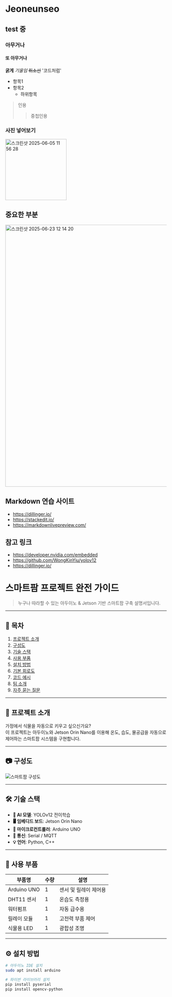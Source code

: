 # Jeoneunseo
## test 중
### 아무거나
#### 또 아무거나
**굵게**
*기울임*
~~취소선~~
'코드처럼'
- 항목1
- 항목2
  - 하위항목
>인용
>>중첩인용
### 사진 넣어보기
<img width="191" alt="스크린샷 2025-06-05 11 56 28" src="https://github.com/user-attachments/assets/6c93576b-fd62-477c-b209-6497207129df" />

## 중요한 부분
<img width="819" alt="스크린샷 2025-06-23 12 14 20" src="https://github.com/user-attachments/assets/1cb8a1f8-8636-4e1f-b23b-5078b30961fa" />

## Markdown 연습 사이트

- https://dillinger.io/
- https://stackedit.io/
- https://markdownlivepreview.com/

## 참고 링크
- https://developer.nvidia.com/embedded
- https://github.com/WongKinYiu/yolov12
- https://dillinger.io/



# 스마트팜 프로젝트 완전 가이드

> 누구나 따라할 수 있는 아두이노 & Jetson 기반 스마트팜 구축 설명서입니다.

---

## 📖 목차
1. [프로젝트 소개](#프로젝트-소개)
2. [구성도](#구성도)
3. [기술 스택](#기술-스택)
4. [사용 부품](#사용-부품)
5. [설치 방법](#설치-방법)
6. [기본 회로도](#기본-회로도)
7. [코드 예시](#코드-예시)
8. [팀 소개](#팀-소개)
9. [자주 묻는 질문](#자주-묻는-질문)

---

## 📌 프로젝트 소개

가정에서 식물을 자동으로 키우고 싶으신가요?  
이 프로젝트는 아두이노와 Jetson Orin Nano를 이용해 온도, 습도, 물공급을 자동으로 제어하는 스마트팜 시스템을 구현합니다.

---

## 📷 구성도

![스마트팜 구성도](./images/farm_diagram.png)

---

## 🛠 기술 스택

- **🧠 AI 모델**: YOLOv12 전이학습
- **🖥 임베디드 보드**: Jetson Orin Nano
- **🛒 마이크로컨트롤러**: Arduino UNO
- **💬 통신**: Serial / MQTT
- **💡 언어**: Python, C++

---

## 🔩 사용 부품

| 부품명          | 수량 | 설명                   |
|----------------|------|------------------------|
| Arduino UNO    | 1    | 센서 및 릴레이 제어용 |
| DHT11 센서     | 1    | 온습도 측정용         |
| 워터펌프        | 1    | 자동 급수용           |
| 릴레이 모듈     | 1    | 고전력 부품 제어      |
| 식물용 LED      | 1    | 광합성 조명           |

---

## ⚙️ 설치 방법

```bash
# 아두이노 IDE 설치
sudo apt install arduino

# 파이썬 라이브러리 설치
pip install pyserial
pip install opencv-python

